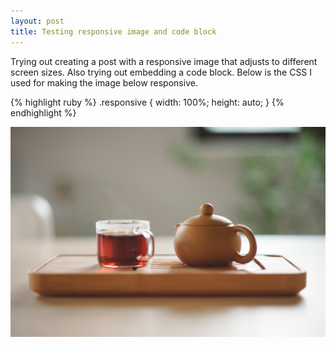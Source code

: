 ```yaml
---
layout: post
title: Testing responsive image and code block
---
```


Trying out creating a post with a responsive image that adjusts to different screen sizes. Also trying out embedding a code block.
Below is the CSS I used for making the image below responsive.

{% highlight ruby %}
.responsive {
  width: 100%;
  height: auto;
}
{% endhighlight %}

<!-- ![Test image: a Gongfu tea tray with a clay tea pot and a tea cup on top of it](../images/2020-12-29/manki-kim-L82-kkEBOd0-unsplash.jpg) -->

<img src="../images/2020-12-29/manki-kim-L82-kkEBOd0-unsplash.jpg" alt="a Gongfu tea tray with a clay tea pot and a tea cup on top of it" class="responsive">